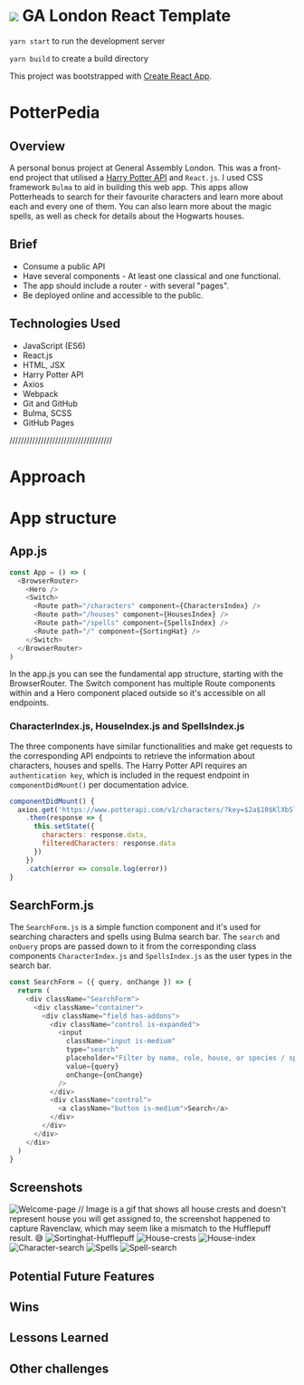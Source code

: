 # ![](https://ga-dash.s3.amazonaws.com/production/assets/logo-9f88ae6c9c3871690e33280fcf557f33.png) GA London React Template

`yarn start` to run the development server

`yarn build` to create a build directory


This project was bootstrapped with [Create React App](https://github.com/facebook/create-react-app).


# PotterPedia

## Overview
A personal bonus project at General Assembly London.
This was a front-end project that utilised a [Harry Potter API](https://www.potterapi.com/) and `React.js`. I used CSS framework `Bulma` to aid in building this web app. This apps allow Potterheads to search for their favourite characters and learn more about each and every one of them. You can also learn more about the magic spells, as well as check for details about the Hogwarts houses. 

## Brief
- Consume a public API 
- Have several components - At least one classical and one functional.
- The app should include a router - with several "pages".
- Be deployed online and accessible to the public.

## Technologies Used
- JavaScript (ES6)
- React.js
- HTML, JSX
- Harry Potter API
- Axios
- Webpack
- Git and GitHub
- Bulma, SCSS
- GitHub Pages

////////////////////////////////////
# Approach


# App structure
## App.js 
```js
const App = () => (
  <BrowserRouter>
    <Hero />
    <Switch>
      <Route path="/characters" component={CharactersIndex} />
      <Route path="/houses" component={HousesIndex} />
      <Route path="/spells" component={SpellsIndex} />
      <Route path="/" component={SortingHat} />
    </Switch>
  </BrowserRouter>
)
```
In the app.js you can see the fundamental app structure, starting with the BrowserRouter. The Switch component has multiple Route components within and a Hero component placed outside so it's accessible on all endpoints. 

### CharacterIndex.js, HouseIndex.js and SpellsIndex.js

The three components have similar functionalities and make get requests to the corresponding API endpoints to retrieve the information about characters, houses and spells. The Harry Potter API requires an `authentication key`, which is included in the request endpoint in `componentDidMount()` per documentation advice. 

```js
componentDidMount() {
  axios.get('https://www.potterapi.com/v1/characters/?key=$2a$10$KlXbSlQJ6SoRxqxZoBgA1OEZqZ.OleSixEvf5uDMYgxO9ydsmjehm')
    .then(response => {
      this.setState({
        characters: response.data,
        filteredCharacters: response.data
      })
    })
    .catch(error => console.log(error))
}
```
## SearchForm.js
The `SearchForm.js` is a simple function component and it's used for searching characters and spells using Bulma search bar. The `search` and `onQuery` props are passed down to it from the corresponding class components `CharacterIndex.js` and `SpellsIndex.js` as the user types in the search bar. 

```js
const SearchForm = ({ query, onChange }) => {
  return (
    <div className="SearchForm">
      <div className="container">
        <div className="field has-addons">
          <div className="control is-expanded">
            <input
              className="input is-medium"
              type="search"
              placeholder="Filter by name, role, house, or species / spell name"
              value={query}
              onChange={onChange}
            />
          </div>
          <div className="control">
            <a className="button is-medium">Search</a>
          </div>
        </div>
      </div>
    </div>
  )
}
```

## Screenshots
![Welcome-page](src/images/welcome-page.png)
// Image is a gif that shows all house crests and doesn't represent house you will get assigned to, the screenshot happened to capture Ravenclaw, which may seem like a mismatch to the Hufflepuff result. 😅
![Sortinghat-Hufflepuff](src/images/sortinghat-hufflepuff.png)
![House-crests](src/images/house-crests.png)
![House-index](src/images/housesindex.png)
![Character-search](src/images/character-search.png)
![Spells](src/images/spellsindex.png)
![Spell-search](src/images/spell-search.png)

## Potential Future Features



## Wins


## Lessons Learned



## Other challenges




